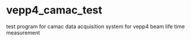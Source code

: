 vepp4_camac_test
================

test program for camac data acquisition system for vepp4 beam life time measurement
